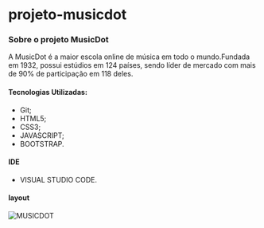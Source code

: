 # projeto-musicdot

### Sobre o projeto MusicDot 
  A MusicDot é a maior escola online de música em todo o mundo.Fundada em 1932, possui estúdios em 124 países, sendo líder de mercado com mais de 90% de participação em 118 deles.
  
#### Tecnologias Utilizadas: 
* Git;
* HTML5;
* CSS3;
* JAVASCRIPT;
* BOOTSTRAP.
 #### IDE
 * VISUAL STUDIO CODE.

 #### layout

 ![MUSICDOT](file:///C:/Users/Cordeiro%20Lu%C3%ADs/Downloads/MUSICDOT.png)




